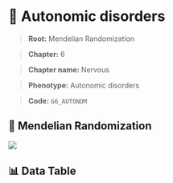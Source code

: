 # 🧪 Autonomic disorders

> **Root:** Mendelian Randomization

> **Chapter:** 6  

> **Chapter name:** Nervous

> **Phenotype:** Autonomic disorders  

> **Code:** `G6_AUTONOM`

## 🧬 Mendelian Randomization  

<img src="/MR/Figures/Forward/G6_AUTONOM.png"/>

## 📊 Data Table

<CsvTableMRF src="/public/MR/Data/Forward/G6_AUTONOM.csv"/>
